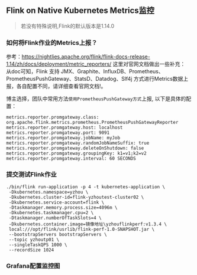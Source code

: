 ## Flink on Native Kubernetes Metrics监控

> 若没有特殊说明,Flink的默认版本是1.14.0

### 如何将Flink作业的Metrics上报？
参考：https://nightlies.apache.org/flink/flink-docs-release-1.14/zh/docs/deployment/metric_reporters/
这里对官网文档做出一些补充：  
从doc可知，Flink 支持 JMX、Graphite、InfluxDB、Prometheus、PrometheusPushGateway、StatsD、Datadog、Slf4j 方式进行Metrics数据上报，各自配置不同，请详细查看官网文档!。  

博主选择，团队中常用方法`使用PrometheusPushGateway方式`上报, 以下是具体的配置： 
```
metrics.reporter.promgateway.class: org.apache.flink.metrics.prometheus.PrometheusPushGatewayReporter
metrics.reporter.promgateway.host: localhost
metrics.reporter.promgateway.port: 9091
metrics.reporter.promgateway.jobName: myJob
metrics.reporter.promgateway.randomJobNameSuffix: true
metrics.reporter.promgateway.deleteOnShutdown: false
metrics.reporter.promgateway.groupingKey: k1=v1;k2=v2
metrics.reporter.promgateway.interval: 60 SECONDS
```

### 提交测试Flink作业

```
./bin/flink run-application -p 4 -t kubernetes-application \
 -Dkubernetes.namespace=yzhou \
 -Dkubernetes.cluster-id=flink-yzhoutest-cluster02 \
 -Dkubernetes.service-account=flink \
 -Dtaskmanager.memory.process.size=4096m \
 -Dkubernetes.taskmanager.cpu=2 \
 -Dtaskmanager.numberOfTaskSlots=4 \
 -Dkubernetes.container.image=镜像地址\yzhouflinkperf:v1.3.4 \
 local:///opt/flink/usrlib/flink-perf-1.0-SNAPSHOT.jar \
 --bootstrapServers bootstrapServers \
 --topic yzhoutp01 \
 --singleTaskQPS 1000 \
 --recordSize 1024
```



### Grafana配置监控图

